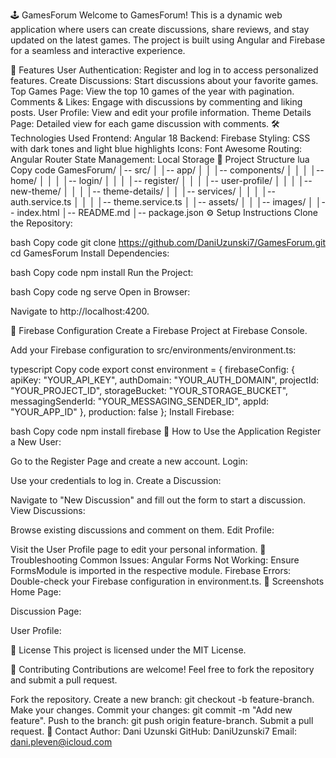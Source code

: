 🕹️ GamesForum
Welcome to GamesForum! This is a dynamic web application where users can create discussions, share reviews, and stay updated on the latest games. The project is built using Angular and Firebase for a seamless and interactive experience.

🚀 Features
User Authentication: Register and log in to access personalized features.
Create Discussions: Start discussions about your favorite games.
Top Games Page: View the top 10 games of the year with pagination.
Comments & Likes: Engage with discussions by commenting and liking posts.
User Profile: View and edit your profile information.
Theme Details Page: Detailed view for each game discussion with comments.
🛠️ Technologies Used
Frontend: Angular 18
Backend: Firebase
Styling: CSS with dark tones and light blue highlights
Icons: Font Awesome
Routing: Angular Router
State Management: Local Storage
📂 Project Structure
lua
Copy code
GamesForum/
│-- src/
│   │-- app/
│   │   │-- components/
│   │   │   │-- home/
│   │   │   │-- login/
│   │   │   │-- register/
│   │   │   │-- user-profile/
│   │   │   │-- new-theme/
│   │   │   │-- theme-details/
│   │   │-- services/
│   │   │   │-- auth.service.ts
│   │   │   │-- theme.service.ts
│   │-- assets/
│   │   │-- images/
│   │-- index.html
│-- README.md
│-- package.json
⚙️ Setup Instructions
Clone the Repository:

bash
Copy code
git clone https://github.com/DaniUzunski7/GamesForum.git
cd GamesForum
Install Dependencies:

bash
Copy code
npm install
Run the Project:

bash
Copy code
ng serve
Open in Browser:

Navigate to http://localhost:4200.

🔐 Firebase Configuration
Create a Firebase Project at Firebase Console.

Add your Firebase configuration to src/environments/environment.ts:

typescript
Copy code
export const environment = {
  firebaseConfig: {
    apiKey: "YOUR_API_KEY",
    authDomain: "YOUR_AUTH_DOMAIN",
    projectId: "YOUR_PROJECT_ID",
    storageBucket: "YOUR_STORAGE_BUCKET",
    messagingSenderId: "YOUR_MESSAGING_SENDER_ID",
    appId: "YOUR_APP_ID"
  },
  production: false
};
Install Firebase:

bash
Copy code
npm install firebase
📝 How to Use the Application
Register a New User:

Go to the Register Page and create a new account.
Login:

Use your credentials to log in.
Create a Discussion:

Navigate to "New Discussion" and fill out the form to start a discussion.
View Discussions:

Browse existing discussions and comment on them.
Edit Profile:

Visit the User Profile page to edit your personal information.
🐞 Troubleshooting
Common Issues:
Angular Forms Not Working: Ensure FormsModule is imported in the respective module.
Firebase Errors: Double-check your Firebase configuration in environment.ts.
📸 Screenshots
Home Page:

Discussion Page:

User Profile:

📜 License
This project is licensed under the MIT License.

🤝 Contributing
Contributions are welcome! Feel free to fork the repository and submit a pull request.

Fork the repository.
Create a new branch: git checkout -b feature-branch.
Make your changes.
Commit your changes: git commit -m "Add new feature".
Push to the branch: git push origin feature-branch.
Submit a pull request.
📧 Contact
Author: Dani Uzunski
GitHub: DaniUzunski7
Email: dani.pleven@icloud.com
